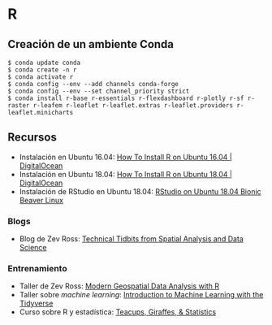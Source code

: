 # R

## Creación de un ambiente Conda
```shell
$ conda update conda
$ conda create -n r
$ conda activate r
$ conda config --env --add channels conda-forge
$ conda config --env --set channel_priority strict
$ conda install r-base r-essentials r-flexdashboard r-plotly r-sf r-raster r-leafem r-leaflet r-leaflet.extras r-leaflet.providers r-leaflet.minicharts
```

## Recursos
* Instalación en Ubuntu 16.04: [How To Install R on Ubuntu 16.04 | DigitalOcean](https://www.digitalocean.com/community/tutorials/how-to-install-r-on-ubuntu-16-04-2)
* Instalación en Ubuntu 18.04: [How To Install R on Ubuntu 18.04 | DigitalOcean](https://www.digitalocean.com/community/tutorials/how-to-install-r-on-ubuntu-18-04)
* Instalación de RStudio en Ubuntu 18.04: [RStudio on Ubuntu 18.04 Bionic Beaver Linux](https://linuxconfig.org/rstudio-on-ubuntu-18-04-bionic-beaver-linux)

### Blogs
* Blog de Zev Ross: [Technical Tidbits from Spatial Analysis and Data Science](https://www.zevross.com/blog/)

### Entrenamiento
* Taller de Zev Ross: [Modern Geospatial Data Analysis with R](http://files.zevross.com/workshops/spatial/slides/html/0-deck-list.html)
* Taller sobre _machine learning_: [Introduction to Machine Learning with the Tidyverse](https://education.rstudio.com/blog/2020/02/conf20-intro-ml/)
* Curso sobre R y estadística: [Teacups, Giraffes, & Statistics](https://tinystats.github.io/teacups-giraffes-and-statistics/)
